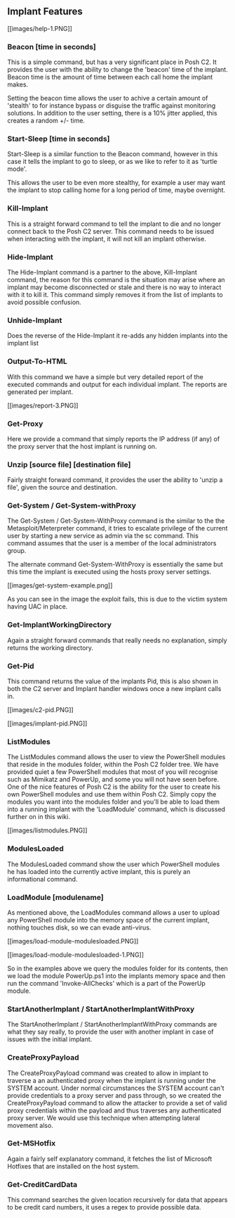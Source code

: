 ## Implant Features
[[images/help-1.PNG]]

### Beacon [time in seconds]

This is a simple command, but has a very significant place in Posh C2. It provides the user with the ability to change the 'beacon' time of the implant. Beacon time is the amount of time between each call home the implant makes.

Setting the beacon time allows the user to achive a certain amount of 'stealth' to for instance bypass or disguise the traffic against monitoring solutions. In addition to the user setting, there is a 10% jitter applied, this creates a random +/- time.

### Start-Sleep [time in seconds]

Start-Sleep is a similar function to the Beacon command, however in this case it tells the implant to go to sleep, or as we like to refer to it as 'turtle mode'.

This allows the user to be even more stealthy, for example a user may want the implant to stop calling home for a long period of time, maybe overnight.

### Kill-Implant

This is a straight forward command to tell the implant to die and no longer connect back to the Posh C2 server. This command needs to be issued when interacting with the implant, it will not kill an implant otherwise.

### Hide-Implant

The Hide-Implant command is a partner to the above, Kill-Implant command, the reason for this command is the situation may arise where an implant may become disconnected or stale and there is no way to interact with it to kill it. This command simply removes it from the list of implants to avoid possible confusion.

### Unhide-Implant

Does the reverse of the Hide-Implant it re-adds any hidden implants into the implant list 

### Output-To-HTML

With this command we have a simple but very detailed report of the executed commands and output for each individual implant. The reports are generated per implant.

[[images/report-3.PNG]]

### Get-Proxy

Here we provide a command that simply reports the IP address (if any) of the proxy server that the host implant is running on.

### Unzip [source file] [destination file]

Fairly straight forward command, it provides the user the ability to 'unzip a file', given the source and destination.

### Get-System / Get-System-withProxy

The Get-System / Get-System-WithProxy command is the similar to the the Metasploit/Meterpreter command, it tries to escalate privilege of the current user by starting a new service as admin via the sc command. This command assumes that the user is a member of the local administrators group.

The alternate command Get-System-WithProxy is essentially the same but this time the implant is executed using the hosts proxy server settings.

[[images/get-system-example.png]]

As you can see in the image the exploit fails, this is due to the victim system having UAC in place.

### Get-ImplantWorkingDirectory

Again a straight forward commands that really needs no explanation, simply returns the working directory.

### Get-Pid

This command returns the value of the implants Pid, this is also shown in both the C2 server and Implant handler windows once a new implant calls in.

[[images/c2-pid.PNG]]

[[images/implant-pid.PNG]]

### ListModules

The ListModules command allows the user to view the PowerShell modules that reside in the modules folder, within the Posh C2 folder tree.
We have provided quiet a few PowerShell modules that most of you will recognise such as Mimikatz and PowerUp, and some you will not have seen before.
One of the nice features of Posh C2 is the ability for the user to create his own PowerShell modules and use them within Posh C2. Simply copy the modules you want into the modules folder and you'll be able to load them into a running implant with the 'LoadModule' command, which is discussed further on in this wiki.

[[images/listmodules.PNG]]

### ModulesLoaded

The  ModulesLoaded command show the user which PowerShell modules he has loaded into the currently active implant, this is purely an informational command.

### LoadModule [modulename]

As mentioned above, the LoadModules command allows a user to upload any PowerShell module into the memory space of the current implant, nothing touches disk, so we can evade anti-virus.

[[images/load-module-modulesloaded.PNG]]

[[images/load-module-modulesloaded-1.PNG]]

So in the examples above we query the modules folder for its contents, then we load the module PowerUp.ps1 into the implants memory space and then run the command 'Invoke-AllChecks' which is a part of the PowerUp module.

### StartAnotherImplant / StartAnotherImplantWithProxy

The StartAnotherImplant / StartAnotherImplantWithProxy commands are what they say really, to provide the user with another implant in case of issues with the initial implant.

### CreateProxyPayload

The CreateProxyPayload command was created to allow in implant to traverse a an authenticated proxy when the implant is running under the SYSTEM account. Under normal circumstances the SYSTEM account can't provide credentials to a proxy server and pass through, so we created the CreateProxyPayload command to allow the attacker to provide a set of valid proxy credentials within the payload and thus traverses any authenticated proxy server. We would use this technique when attempting lateral movement also.

### Get-MSHotfix

Again a fairly self explanatory command, it fetches the list of Microsoft Hotfixes that are installed on the host system.

### Get-CreditCardData

This command searches the given location recursively for data that appears to be credit card numbers, it uses a regex to provide possible data.

